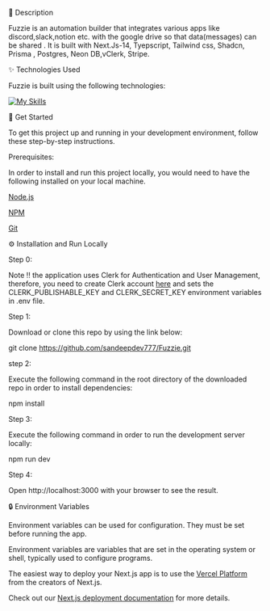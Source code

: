 

📝 Description

Fuzzie is an automation builder that integrates various apps like discord,slack,notion etc. with the google drive so that data(messages) can be shared . It is built with Next.Js-14, Tyepscript, Tailwind css, Shadcn, Prisma , Postgres, Neon DB,vClerk, Stripe.

✨ Technologies Used

Fuzzie is built using the following technologies:

[![My Skills](https://skillicons.dev/icons?i=nextjs,ts,tailwind,postgres,prisma)](https://skillicons.dev)

🧰 Get Started

To get this project up and running in your development environment, follow these step-by-step instructions.

Prerequisites:

In order to install and run this project locally, you would need to have the following installed on your local machine.

[Node.js](https://nodejs.org/en/) 

[NPM](https://docs.npmjs.com/getting-started) 

[Git](https://git-scm.com/downloads)

⚙️ Installation and Run Locally

Step 0:

Note ‼️ the application uses Clerk for Authentication and User Management, therefore, you need to create Clerk account [here](https://dashboard.clerk.com/sign-up) and sets the CLERK_PUBLISHABLE_KEY and CLERK_SECRET_KEY environment variables in .env file.


Step 1:

Download or clone this repo by using the link below:

git clone https://github.com/sandeepdev777/Fuzzie.git

step 2:

Execute the following command in the root directory of the downloaded repo in order to install dependencies:

npm install

Step 3:

Execute the following command in order to run the development server locally:

npm run dev

Step 4:

Open http://localhost:3000 with your browser to see the result.

🔒 Environment Variables

Environment variables can be used for configuration. They must be set before running the app.

Environment variables are variables that are set in the operating system or shell, typically used to configure programs.

The easiest way to deploy your Next.js app is to use the [Vercel Platform](https://vercel.com/new?utm_medium=default-template&filter=next.js&utm_source=create-next-app&utm_campaign=create-next-app-readme) from the creators of Next.js.

Check out our [Next.js deployment documentation](https://nextjs.org/docs/deployment) for more details.
